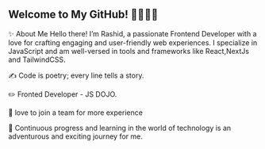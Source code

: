 ## Welcome to My GitHub! 👋👨🏻‍💻

✨ About Me
Hello there! I’m Rashid, a passionate Frontend Developer with a love for crafting engaging and user-friendly web experiences. I specialize in JavaScript and am well-versed in tools and frameworks like React,NextJs and TailwindCSS.

✍️ Code is poetry; every line tells a story. 

✏️ Fronted Developer - JS DOJO.

🔅 love to join a team for more experience

🌱 Continuous progress and learning in the world of technology is an adventurous and exciting journey for me.
<!--

-->
